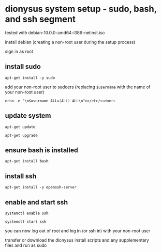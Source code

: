 # dionysus system setup - sudo, bash, and ssh segment

tested with debian-10.0.0-amd64-i386-netinst.iso

install debian (creating a non-root user during the setup process)

sign in as root

## install sudo

`apt-get install -y sudo`

add your non-root user to sudoers (replacing `$username` with the name of your non-root user)

```
echo -e "\n$username ALL=(ALL) ALL\n">>/etc/sudoers
```

## update system

`apt-get update`

`apt-get upgrade`

## ensure bash is installed

`apt-get install bash`

## install ssh

`apt-get install -y openssh-server`

## enable and start ssh

`systemctl enable ssh`

`systemctl start ssh`

you can now log out of root and log in (or ssh in) with your non-root user

transfer or download the dionysus install scripts and any supplementary files and run as sudo
